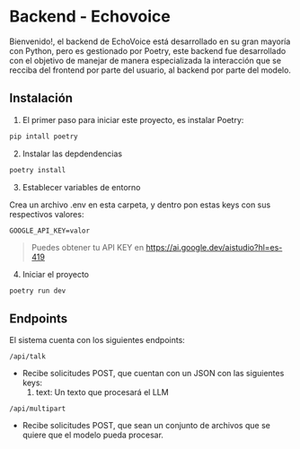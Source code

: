 # Backend - Echovoice

Bienvenido!, el backend de EchoVoice está desarrollado en su gran mayoría con Python, pero es gestionado por Poetry, este backend fue desarrollado con el objetivo de manejar de manera especializada la interacción que se recciba del frontend por parte del usuario, al backend por parte del modelo.

## Instalación

1. El primer paso para iniciar este proyecto, es instalar Poetry:

```bash
pip intall poetry
```

2. Instalar las depdendencias

```bash
poetry install
```

3. Establecer variables de entorno

Crea un archivo .env en esta carpeta, y dentro pon estas keys con sus respectivos valores:

```
GOOGLE_API_KEY=valor
```

> Puedes obtener tu API KEY en https://ai.google.dev/aistudio?hl=es-419

4. Iniciar el proyecto

```bash
poetry run dev
```

## Endpoints

El sistema cuenta con los siguientes endpoints:

```
/api/talk
```

- Recibe solicitudes POST, que cuentan con un JSON con las siguientes keys:
  1. text: Un texto que procesará el LLM

```
/api/multipart
```

- Recibe solicitudes POST, que sean un conjunto de archivos que se quiere que el modelo pueda procesar.
